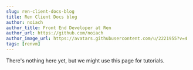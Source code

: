 ```yaml
---
slug: ren-client-docs-blog
title: Ren Client Docs blog
author: noiach
author_title: Front End Developer at Ren
author_url: https://github.com/noiach
author_image_url: https://avatars.githubusercontent.com/u/2221955?v=4
tags: [renvm]
---
```


There's nothing here yet, but we might use this page for tutorials.
